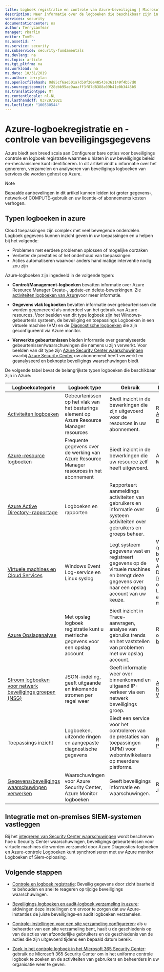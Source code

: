 ```yaml
---
title: Logboek registratie en controle van Azure-beveiliging | Microsoft Docs
description: Meer informatie over de logboeken die beschikbaar zijn in Azure en de beveiligings inzichten die u kunt krijgen.
services: security
documentationcenter: na
author: TerryLanfear
manager: rkarlin
editor: TomSh
ms.assetid: ''
ms.service: security
ms.subservice: security-fundamentals
ms.devlang: na
ms.topic: article
ms.tgt_pltfrm: na
ms.workload: na
ms.date: 10/31/2019
ms.author: terrylan
ms.openlocfilehash: 0d85cf6ae501a7d50f20e48543e361149f4b57d0
ms.sourcegitcommit: f28ebb95ae9aaaff3f87d8388a09b41e0b3445b5
ms.translationtype: MT
ms.contentlocale: nl-NL
ms.lasthandoff: 03/29/2021
ms.locfileid: "100580544"
---
```

# <a name="azure-security-logging-and-auditing"></a>Azure-logboekregistratie en -controle van beveiligingsgegevens

Azure biedt een breed scala aan Configureer bare opties voor beveiligings controle en logboek registratie waarmee u hiaten in uw beveiligings beleid en-mechanismen kunt identificeren. In dit artikel vindt u informatie over het genereren, verzamelen en analyseren van beveiligings logboeken van services die worden gehost op Azure.

> [!Note]
> Bepaalde aanbevelingen in dit artikel kunnen leiden tot groter gegevens-, netwerk-of COMPUTE-gebruik en uw licentie-of abonnements kosten verhogen.

## <a name="types-of-logs-in-azure"></a>Typen logboeken in azure

Cloud toepassingen zijn complex met veel bewegende onderdelen. Logboek gegevens kunnen inzicht geven in uw toepassingen en u helpen bij het volgende:

- Problemen met eerdere problemen oplossen of mogelijke oorzaken
- Verbeter de prestaties of het onderhoud van toepassingen
- Acties automatiseren waarvoor anders hand matige interventie nodig zou zijn

Azure-logboeken zijn ingedeeld in de volgende typen:
* **Control/Management-logboeken** bevatten informatie over Azure Resource Manager Create-, update-en delete-bewerkingen. Zie [activiteiten logboeken van Azure](../../azure-monitor/essentials/platform-logs-overview.md)voor meer informatie.

* **Gegevens vlak logboeken** bevatten informatie over gebeurtenissen die worden gegenereerd als onderdeel van het gebruik van Azure-resources. Voor beelden van dit type logboek zijn het Windows-gebeurtenis systeem, de beveiliging en toepassings Logboeken in een virtuele machine (VM) en de [Diagnostische logboeken](../../azure-monitor/essentials/platform-logs-overview.md) die zijn geconfigureerd via Azure monitor.

* **Verwerkte gebeurtenissen** bieden informatie over geanalyseerde gebeurtenissen/waarschuwingen die namens u zijn verwerkt. Voor beelden van dit type zijn [Azure Security Center waarschuwingen](../../security-center/security-center-managing-and-responding-alerts.md) waarbij [Azure Security Center](../../security-center/security-center-introduction.md) uw abonnement heeft verwerkt en geanalyseerd en beknopte beveiligings waarschuwingen biedt.

De volgende tabel bevat de belangrijkste typen logboeken die beschikbaar zijn in Azure:

| Logboekcategorie | Logboek type | Gebruik | Integratie |
| ------------ | -------- | ------ | ----------- |
|[Activiteiten logboeken](../../azure-monitor/essentials/platform-logs-overview.md)|Gebeurtenissen op het vlak van het besturings element op Azure Resource Manager resources|    Biedt inzicht in de bewerkingen die zijn uitgevoerd voor de resources in uw abonnement.|    Rest API, [Azure monitor](../../azure-monitor/essentials/platform-logs-overview.md)|
|[Azure-resource logboeken](../../azure-monitor/essentials/platform-logs-overview.md)|Frequente gegevens over de werking van Azure Resource Manager resources in het abonnement| Biedt inzicht in de bewerkingen die uw resource zelf heeft uitgevoerd.| Azure Monitor|
|[Azure Active Directory-rapportage](../../active-directory/reports-monitoring/overview-reports.md)|Logboeken en rapporten | Rapporteert aanmeldings activiteiten van gebruikers en informatie over systeem activiteiten over gebruikers en groeps beheer.|[Graph API](../../active-directory/develop/microsoft-graph-intro.md)|
|[Virtuele machines en Cloud Services](../../azure-monitor/vm/quick-collect-azurevm.md)|Windows Event Log-service en Linux syslog| Legt systeem gegevens vast en registreert gegevens op de virtuele machines en brengt deze gegevens over naar een opslag account van uw keuze.|   Windows (met behulp van Windows Azure Diagnostics [[wad](../../azure-monitor/agents/diagnostics-extension-overview.md)]-opslag) en Linux in azure monitor|
|[Azure Opslaganalyse](/rest/api/storageservices/fileservices/storage-analytics)|Met opslag logboek registratie kunt u metrische gegevens voor een opslag account|Biedt inzicht in Trace-aanvragen, analyse van gebruiks trends en het vaststellen van problemen met uw opslag account.| REST API of de [client bibliotheek](/dotnet/api/overview/azure/storage)|
|[Stroom logboeken voor netwerk beveiligings groepen (NSG)](../../network-watcher/network-watcher-nsg-flow-logging-overview.md)|JSON-indeling, geeft uitgaande en inkomende stromen per regel weer|Geeft informatie weer over binnenkomend en uitgaand IP-verkeer via een netwerk beveiligings groep.|[Azure Network Watcher](../../network-watcher/network-watcher-monitoring-overview.md)|
|[Toepassings inzicht](../../azure-monitor/app/app-insights-overview.md)|Logboeken, uitzonde ringen en aangepaste diagnostische gegevens|  Biedt een service voor het controleren van de prestaties van toepassingen (APM) voor webontwikkelaars op meerdere platforms.| REST API, [Power bi](https://powerbi.microsoft.com/documentation/powerbi-azure-and-power-bi/)|
|[Gegevens/beveiligings waarschuwingen verwerken](../../security-center/security-center-introduction.md)|   Waarschuwingen voor Azure Security Center, Azure Monitor logboeken|    Geeft beveiligings informatie en waarschuwingen.|  REST Api's, JSON|

## <a name="log-integration-with-on-premises-siem-systems"></a>Integratie met on-premises SIEM-systemen vastleggen
Bij het [integreren van Security Center waarschuwingen](../../security-center/security-center-partner-integration.md) wordt beschreven hoe u Security Center waarschuwingen, beveiligings gebeurtenissen voor virtuele machines die worden verzameld door Azure Diagnostics-logboeken en Azure-controle Logboeken kunt synchroniseren met uw Azure monitor Logboeken of Siem-oplossing.

## <a name="next-steps"></a>Volgende stappen

- [Controle en logboek registratie](management-monitoring-overview.md): Beveilig gegevens door zicht baarheid te behouden en snel te reageren op tijdige beveiligings waarschuwingen.

- [Beveiligings logboeken en audit-logboek verzameling in azure](https://azure.microsoft.com/resources/videos/security-logging-and-audit-log-collection/): afdwingen deze instellingen om ervoor te zorgen dat uw Azure-instanties de juiste beveiligings-en audit logboeken verzamelen.

- [Controle-instellingen voor een site verzameling configureren](https://support.office.com/article/Configure-audit-settings-for-a-site-collection-A9920C97-38C0-44F2-8BCB-4CF1E2AE22D2?ui=&rs=&ad=US): als u beheerder van een site verzameling bent, haalt u de geschiedenis op van de acties van afzonderlijke gebruikers en de geschiedenis van de acties die zijn uitgevoerd tijdens een bepaald datum bereik.

- [Zoek in het controle logboek in het Microsoft 365 Security Center](/microsoft-365/compliance/search-the-audit-log-in-security-and-compliance): gebruik de Microsoft 365 Security Center om in het uniforme controle logboek te zoeken en de activiteiten van gebruikers en beheerders in uw organisatie weer te geven.